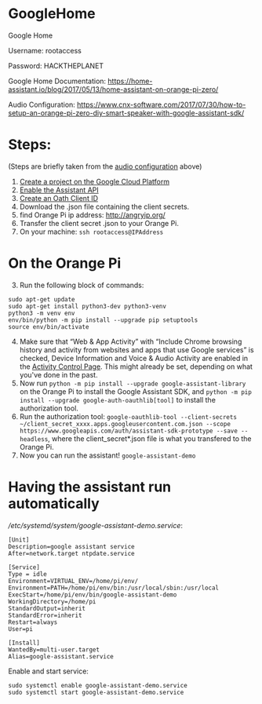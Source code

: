 # GoogleHome
Google Home

Username: rootaccess

Password: HACKTHEPLANET

Google Home Documentation:
https://home-assistant.io/blog/2017/05/13/home-assistant-on-orange-pi-zero/

Audio Configuration:
https://www.cnx-software.com/2017/07/30/how-to-setup-an-orange-pi-zero-diy-smart-speaker-with-google-assistant-sdk/

# Steps: 
(Steps are briefly taken from the [audio configuration](https://www.cnx-software.com/2017/07/30/how-to-setup-an-orange-pi-zero-diy-smart-speaker-with-google-assistant-sdk/#setting-up-google-assistant-on-orange-pi-zero) above)
1. [Create a project on the Google Cloud Platform](https://console.cloud.google.com/project)
1. [Enable the Assistant API](https://console.developers.google.com/apis/api/embeddedassistant.googleapis.com/overview)
1. [Create an Oath Client ID](https://console.developers.google.com/apis/credentials/oauthclient)
1. Download the .json file containing the client secrets.
1. find Orange Pi ip address: http://angryip.org/
1. Transfer the client secret .json to your Orange Pi.
2. On your machine: `ssh rootaccess@IPAddress`
# On the Orange Pi
3. Run the following block of commands:
```
sudo apt-get update
sudo apt-get install python3-dev python3-venv
python3 -m venv env
env/bin/python -m pip install --upgrade pip setuptools
source env/bin/activate
```
4. Make sure that “Web & App Activity” with “Include Chrome browsing history and activity from websites and apps that use Google services”  is checked, Device Information and Voice & Audio Activity are enabled in the  [Activity Control Page](https://myaccount.google.com/activitycontrols). This might already be set, depending on what you've done in the past.
5. Now run `python -m pip install --upgrade google-assistant-library` on the Orange Pi to install the Google Assistant SDK, and `python -m pip install --upgrade google-auth-oauthlib[tool]` to install the authorization tool.
6. Run the authorization tool: `google-oauthlib-tool --client-secrets ~/client_secret_xxxx.apps.googleusercontent.com.json --scope https://www.googleapis.com/auth/assistant-sdk-prototype --save --headless`, where the client_secret\*.json file is what you transfered to the Orange Pi.
7. Now you can run the assistant! `google-assistant-demo`
# Having the assistant run automatically
*/etc/systemd/system/google-assistant-demo.service*:
```
[Unit]
Description=google assistant service
After=network.target ntpdate.service
 
[Service]
Type = idle
Environment=VIRTUAL_ENV=/home/pi/env/
Environment=PATH=/home/pi/env/bin:/usr/local/sbin:/usr/local
ExecStart=/home/pi/env/bin/google-assistant-demo
WorkingDirectory=/home/pi
StandardOutput=inherit
StandardError=inherit
Restart=always
User=pi
 
[Install]
WantedBy=multi-user.target
Alias=google-assistant.service
```

Enable and start service:
```
sudo systemctl enable google-assistant-demo.service
sudo systemctl start google-assistant-demo.service
```
